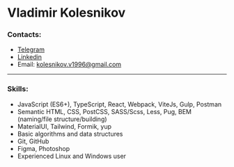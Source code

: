 # Vladimir Kolesnikov

### Contacts:
* [Telegram](https://t.me/ithrforu)
* [Linkedin](https://www.linkedin.com/in/ithrforu/)
* Email: kolesnikov.v1996@gmail.com

---

### Skills:
* JavaScript (ES6+), TypeScript, React, Webpack, ViteJs, Gulp, Postman
* Semantic HTML, CSS, PostCSS, SASS/Scss, Less, Pug, BEM (naming/file structure/building)
* MaterialUI, Tailwind, Formik, yup
* Basic algorithms and data structures
* Git, GitHub
* Figma, Photoshop
* Experienced Linux and Windows user
